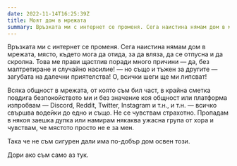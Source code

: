 ```yaml
---
date: 2022-11-14T16:25:39Z
title: Моят дом в мрежата
summary: Връзката ми с интернет се променя. Сега наистина нямам дом в мрежата, място, където мога да отида, за да вляза, да се отпусна и да скролна.
---
```


Връзката ми с интернет се променя. Сега наистина нямам дом в мрежата, място, където мога да отида, за да вляза, да се отпусна и да скролна. Това ме прави щастлив поради много причини — да, без малтретиране и случайно насилие! — но също и тъжен за другите — загубата на далечни приятелства! О, всички шеги ще ми липсват!

Всяка общност в мрежата, от която съм бил част, в крайна сметка повдига безпокойството ми и без значение коя общност или платформа изпробвам — Discord, Reddit, Twitter, Instagram и т.н., и т.н. — всичко свършва водейки до едно и също. Не се чувствам страхотно. Пропадам в някоя заешка дупка или намирам някаква ужасна група от хора и чувствам, че мястото просто не е за мен.

Така че не съм сигурен дали има по-добър дом освен този.

Дори ако съм само аз тук.
